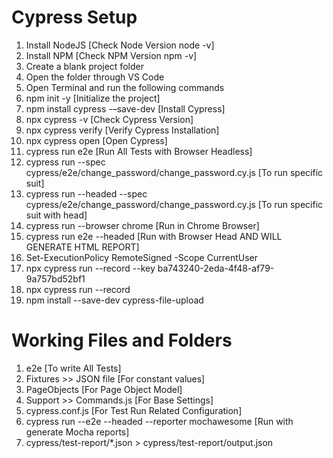 # Cypress Setup
1. Install NodeJS [Check Node Version node -v]
2. Install NPM [Check NPM Version npm -v]
3. Create a blank project folder
4. Open the folder through VS Code
5. Open Terminal and run the following commands
6. npm init -y [Initialize the project]
7. npm install cypress -–save-dev [Install Cypress]
8. npx  cypress -v [Check Cypress Version]
9. npx cypress verify [Verify Cypress Installation]
10. npx cypress open [Open Cypress]
11. cypress run e2e [Run All Tests with Browser Headless]
12. cypress run --spec cypress/e2e/change_password/change_password.cy.js [To run specific suit]
13. cypress run --headed --spec cypress/e2e/change_password/change_password.cy.js [To run specific suit with head]
14. cypress run --browser chrome [Run in Chrome Browser]
15. cypress run e2e --headed [Run with Browser Head AND WILL GENERATE HTML REPORT]
16. Set-ExecutionPolicy RemoteSigned -Scope CurrentUser
17. npx cypress run --record --key ba743240-2eda-4f48-af79-9a757bd52bf1
18. npx cypress run --record
19. npm install --save-dev cypress-file-upload

# Working Files and Folders
1. e2e [To write All Tests]
2. Fixtures >> JSON file [For constant values]
3. PageObjects [For Page Object Model]
4. Support >> Commands.js [For Base Settings]
5. cypress.conf.js [For Test Run Related Configuration]
6. cypress run --e2e --headed --reporter mochawesome [Run with generate Mocha reports]
7. cypress/test-report/*.json > cypress/test-report/output.json